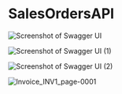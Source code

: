 # SalesOrdersAPI

![Screenshot of Swagger UI](https://github.com/alif-dot/SalesOrdersAPI_Downloadable-Invoice-PDF/assets/62230465/11a08f07-569a-4dc1-8d93-4dac42784596)

![Screenshot of Swagger UI (1)](https://github.com/alif-dot/SalesOrdersAPI_Downloadable-Invoice-PDF/assets/62230465/38fa1d44-66d6-4ebf-a8c8-874009481f01)

![Screenshot of Swagger UI (2)](https://github.com/alif-dot/SalesOrdersAPI_Downloadable-Invoice-PDF/assets/62230465/24544cc1-2399-4cbf-82aa-c75b412f881b)

![Invoice_INV1_page-0001](https://github.com/alif-dot/SalesOrdersAPI_Downloadable-Invoice-PDF/assets/62230465/7fc8766b-df7f-4322-adbd-60dfbba1669e)
